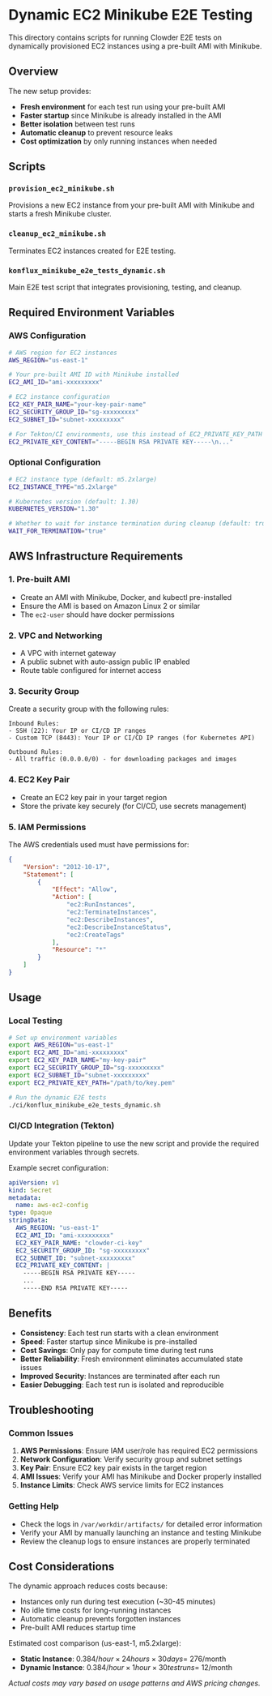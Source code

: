 # Dynamic EC2 Minikube E2E Testing

This directory contains scripts for running Clowder E2E tests on dynamically provisioned EC2 instances using a pre-built AMI with Minikube.

## Overview

The new setup provides:
- **Fresh environment** for each test run using your pre-built AMI
- **Faster startup** since Minikube is already installed in the AMI
- **Better isolation** between test runs
- **Automatic cleanup** to prevent resource leaks
- **Cost optimization** by only running instances when needed

## Scripts

### `provision_ec2_minikube.sh`
Provisions a new EC2 instance from your pre-built AMI with Minikube and starts a fresh Minikube cluster.

### `cleanup_ec2_minikube.sh`
Terminates EC2 instances created for E2E testing.

### `konflux_minikube_e2e_tests_dynamic.sh`
Main E2E test script that integrates provisioning, testing, and cleanup.

## Required Environment Variables

### AWS Configuration
```bash
# AWS region for EC2 instances
AWS_REGION="us-east-1"

# Your pre-built AMI ID with Minikube installed
EC2_AMI_ID="ami-xxxxxxxxx"

# EC2 instance configuration
EC2_KEY_PAIR_NAME="your-key-pair-name"
EC2_SECURITY_GROUP_ID="sg-xxxxxxxxx"
EC2_SUBNET_ID="subnet-xxxxxxxxx"

# For Tekton/CI environments, use this instead of EC2_PRIVATE_KEY_PATH
EC2_PRIVATE_KEY_CONTENT="-----BEGIN RSA PRIVATE KEY-----\n..."
```

### Optional Configuration
```bash
# EC2 instance type (default: m5.2xlarge)
EC2_INSTANCE_TYPE="m5.2xlarge"

# Kubernetes version (default: 1.30)
KUBERNETES_VERSION="1.30"

# Whether to wait for instance termination during cleanup (default: true)
WAIT_FOR_TERMINATION="true"
```

## AWS Infrastructure Requirements

### 1. Pre-built AMI
- Create an AMI with Minikube, Docker, and kubectl pre-installed
- Ensure the AMI is based on Amazon Linux 2 or similar
- The `ec2-user` should have docker permissions

### 2. VPC and Networking
- A VPC with internet gateway
- A public subnet with auto-assign public IP enabled
- Route table configured for internet access

### 3. Security Group
Create a security group with the following rules:
```
Inbound Rules:
- SSH (22): Your IP or CI/CD IP ranges
- Custom TCP (8443): Your IP or CI/CD IP ranges (for Kubernetes API)

Outbound Rules:
- All traffic (0.0.0.0/0) - for downloading packages and images
```

### 4. EC2 Key Pair
- Create an EC2 key pair in your target region
- Store the private key securely (for CI/CD, use secrets management)

### 5. IAM Permissions
The AWS credentials used must have permissions for:
```json
{
    "Version": "2012-10-17",
    "Statement": [
        {
            "Effect": "Allow",
            "Action": [
                "ec2:RunInstances",
                "ec2:TerminateInstances",
                "ec2:DescribeInstances",
                "ec2:DescribeInstanceStatus",
                "ec2:CreateTags"
            ],
            "Resource": "*"
        }
    ]
}
```

## Usage

### Local Testing
```bash
# Set up environment variables
export AWS_REGION="us-east-1"
export EC2_AMI_ID="ami-xxxxxxxxx"
export EC2_KEY_PAIR_NAME="my-key-pair"
export EC2_SECURITY_GROUP_ID="sg-xxxxxxxxx"
export EC2_SUBNET_ID="subnet-xxxxxxxxx"
export EC2_PRIVATE_KEY_PATH="/path/to/key.pem"

# Run the dynamic E2E tests
./ci/konflux_minikube_e2e_tests_dynamic.sh
```

### CI/CD Integration (Tekton)
Update your Tekton pipeline to use the new script and provide the required environment variables through secrets.

Example secret configuration:
```yaml
apiVersion: v1
kind: Secret
metadata:
  name: aws-ec2-config
type: Opaque
stringData:
  AWS_REGION: "us-east-1"
  EC2_AMI_ID: "ami-xxxxxxxxx"
  EC2_KEY_PAIR_NAME: "clowder-ci-key"
  EC2_SECURITY_GROUP_ID: "sg-xxxxxxxxx"
  EC2_SUBNET_ID: "subnet-xxxxxxxxx"
  EC2_PRIVATE_KEY_CONTENT: |
    -----BEGIN RSA PRIVATE KEY-----
    ...
    -----END RSA PRIVATE KEY-----
```

## Benefits

- **Consistency**: Each test run starts with a clean environment
- **Speed**: Faster startup since Minikube is pre-installed
- **Cost Savings**: Only pay for compute time during test runs
- **Better Reliability**: Fresh environment eliminates accumulated state issues
- **Improved Security**: Instances are terminated after each run
- **Easier Debugging**: Each test run is isolated and reproducible

## Troubleshooting

### Common Issues

1. **AWS Permissions**: Ensure IAM user/role has required EC2 permissions
2. **Network Configuration**: Verify security group and subnet settings
3. **Key Pair**: Ensure EC2 key pair exists in the target region
4. **AMI Issues**: Verify your AMI has Minikube and Docker properly installed
5. **Instance Limits**: Check AWS service limits for EC2 instances

### Getting Help

- Check the logs in `/var/workdir/artifacts/` for detailed error information
- Verify your AMI by manually launching an instance and testing Minikube
- Review the cleanup logs to ensure instances are properly terminated

## Cost Considerations

The dynamic approach reduces costs because:
- Instances only run during test execution (~30-45 minutes)
- No idle time costs for long-running instances
- Automatic cleanup prevents forgotten instances
- Pre-built AMI reduces startup time

Estimated cost comparison (us-east-1, m5.2xlarge):
- **Static Instance**: $0.384/hour × 24 hours × 30 days = ~$276/month
- **Dynamic Instance**: $0.384/hour × 1 hour × 30 test runs = ~$12/month

*Actual costs may vary based on usage patterns and AWS pricing changes.*